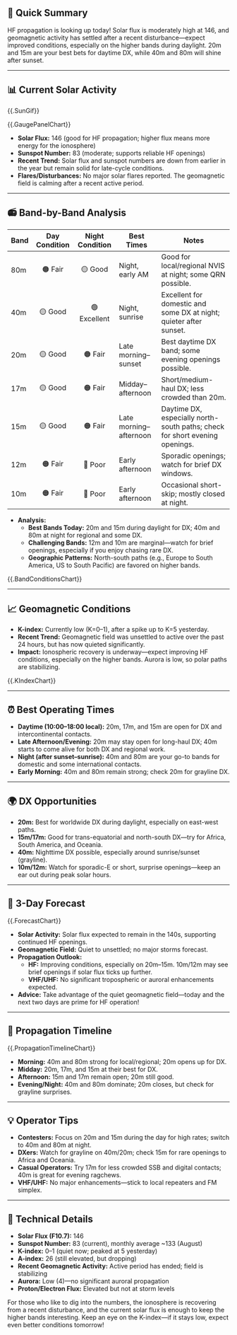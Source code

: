 ## 🎯 Quick Summary

HF propagation is looking up today! Solar flux is moderately high at 146, and geomagnetic activity has settled after a recent disturbance—expect improved conditions, especially on the higher bands during daylight. 20m and 15m are your best bets for daytime DX, while 40m and 80m will shine after sunset.

---

## 📊 Current Solar Activity

{{.SunGif}}

{{.GaugePanelChart}}

- **Solar Flux:** 146 (good for HF propagation; higher flux means more energy for the ionosphere)
- **Sunspot Number:** 83 (moderate; supports reliable HF openings)
- **Recent Trend:** Solar flux and sunspot numbers are down from earlier in the year but remain solid for late-cycle conditions.
- **Flares/Disturbances:** No major solar flares reported. The geomagnetic field is calming after a recent active period.

---

## 📻 Band-by-Band Analysis

| Band   | Day Condition | Night Condition | Best Times        | Notes                                                                 |
|--------|:-------------:|:---------------:|-------------------|-----------------------------------------------------------------------|
| 80m    | 🟠 Fair       | 🟡 Good         | Night, early AM   | Good for local/regional NVIS at night; some QRN possible.             |
| 40m    | 🟡 Good       | 🟢 Excellent    | Night, sunrise    | Excellent for domestic and some DX at night; quieter after sunset.    |
| 20m    | 🟡 Good       | 🟠 Fair         | Late morning–sunset| Best daytime DX band; some evening openings possible.                 |
| 17m    | 🟡 Good       | 🟠 Fair         | Midday–afternoon  | Short/medium-haul DX; less crowded than 20m.                          |
| 15m    | 🟡 Good       | 🟠 Fair         | Late morning–afternoon| Daytime DX, especially north-south paths; check for short evening openings. |
| 12m    | 🟠 Fair       | 🔴 Poor         | Early afternoon   | Sporadic openings; watch for brief DX windows.                        |
| 10m    | 🟠 Fair       | 🔴 Poor         | Early afternoon   | Occasional short-skip; mostly closed at night.                        |

- **Analysis:**  
  - **Best Bands Today:** 20m and 15m during daylight for DX; 40m and 80m at night for regional and some DX.
  - **Challenging Bands:** 12m and 10m are marginal—watch for brief openings, especially if you enjoy chasing rare DX.
  - **Geographic Patterns:** North-south paths (e.g., Europe to South America, US to South Pacific) are favored on higher bands.

{{.BandConditionsChart}}

---

## 📈 Geomagnetic Conditions

- **K-index:** Currently low (K=0–1), after a spike up to K=5 yesterday.
- **Recent Trend:** Geomagnetic field was unsettled to active over the past 24 hours, but has now quieted significantly.
- **Impact:** Ionospheric recovery is underway—expect improving HF conditions, especially on the higher bands. Aurora is low, so polar paths are stabilizing.

{{.KIndexChart}}

---

## ⏰ Best Operating Times

- **Daytime (10:00–18:00 local):** 20m, 17m, and 15m are open for DX and intercontinental contacts.
- **Late Afternoon/Evening:** 20m may stay open for long-haul DX; 40m starts to come alive for both DX and regional work.
- **Night (after sunset–sunrise):** 40m and 80m are your go-to bands for domestic and some international contacts.
- **Early Morning:** 40m and 80m remain strong; check 20m for grayline DX.

---

## 🌍 DX Opportunities

- **20m:** Best for worldwide DX during daylight, especially on east-west paths.
- **15m/17m:** Good for trans-equatorial and north-south DX—try for Africa, South America, and Oceania.
- **40m:** Nighttime DX possible, especially around sunrise/sunset (grayline).
- **10m/12m:** Watch for sporadic-E or short, surprise openings—keep an ear out during peak solar hours.

---

## 🔮 3-Day Forecast

{{.ForecastChart}}

- **Solar Activity:** Solar flux expected to remain in the 140s, supporting continued HF openings.
- **Geomagnetic Field:** Quiet to unsettled; no major storms forecast.
- **Propagation Outlook:**  
  - **HF:** Improving conditions, especially on 20m–15m. 10m/12m may see brief openings if solar flux ticks up further.
  - **VHF/UHF:** No significant tropospheric or auroral enhancements expected.
- **Advice:** Take advantage of the quiet geomagnetic field—today and the next two days are prime for HF operation!

---

## 📡 Propagation Timeline

{{.PropagationTimelineChart}}

- **Morning:** 40m and 80m strong for local/regional; 20m opens up for DX.
- **Midday:** 20m, 17m, and 15m at their best for DX.
- **Afternoon:** 15m and 17m remain open; 20m still good.
- **Evening/Night:** 40m and 80m dominate; 20m closes, but check for grayline surprises.

---

## 💡 Operator Tips

- **Contesters:** Focus on 20m and 15m during the day for high rates; switch to 40m and 80m at night.
- **DXers:** Watch for grayline on 40m/20m; check 15m for rare openings to Africa and Oceania.
- **Casual Operators:** Try 17m for less crowded SSB and digital contacts; 40m is great for evening ragchews.
- **VHF/UHF:** No major enhancements—stick to local repeaters and FM simplex.

---

## 🔬 Technical Details

- **Solar Flux (F10.7):** 146
- **Sunspot Number:** 83 (current), monthly average ~133 (August)
- **K-index:** 0–1 (quiet now; peaked at 5 yesterday)
- **A-index:** 26 (still elevated, but dropping)
- **Recent Geomagnetic Activity:** Active period has ended; field is stabilizing
- **Aurora:** Low (4)—no significant auroral propagation
- **Proton/Electron Flux:** Elevated but not at storm levels

For those who like to dig into the numbers, the ionosphere is recovering from a recent disturbance, and the current solar flux is enough to keep the higher bands interesting. Keep an eye on the K-index—if it stays low, expect even better conditions tomorrow!